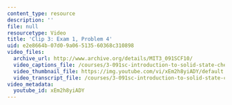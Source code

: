 ```yaml
---
content_type: resource
description: ''
file: null
resourcetype: Video
title: 'Clip 3: Exam 1, Problem 4'
uid: e2e8664b-07d0-9a06-5135-60368c310898
video_files:
  archive_url: http://www.archive.org/details/MIT3_091SCF10/
  video_captions_file: /courses/3-091sc-introduction-to-solid-state-chemistry-fall-2010/901703e482d152a4b7993f62a1a0b386_xEm2h8yiADY.vtt
  video_thumbnail_file: https://img.youtube.com/vi/xEm2h8yiADY/default.jpg
  video_transcript_file: /courses/3-091sc-introduction-to-solid-state-chemistry-fall-2010/4f840100b3dc4776fdcb087f6dedc22f_xEm2h8yiADY.pdf
video_metadata:
  youtube_id: xEm2h8yiADY
---
```

